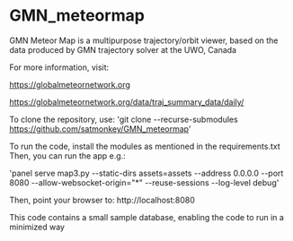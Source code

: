 # GMN_meteormap
GMN Meteor Map is a multipurpose trajectory/orbit viewer, based on the data produced by GMN trajectory solver at the UWO, Canada

For more information, visit:

https://globalmeteornetwork.org

https://globalmeteornetwork.org/data/traj_summary_data/daily/

To clone the repository, use:
'git clone --recurse-submodules https://github.com/satmonkey/GMN_meteormap'

To run the code, install the modules as mentioned in the requirements.txt
Then, you can run the app e.g.:

'panel serve map3.py --static-dirs assets=assets --address 0.0.0.0 --port 8080 --allow-websocket-origin="*" --reuse-sessions --log-level debug'

Then, point your browser to: http://localhost:8080

This code contains a small sample database, enabling the code to run in a minimized way
